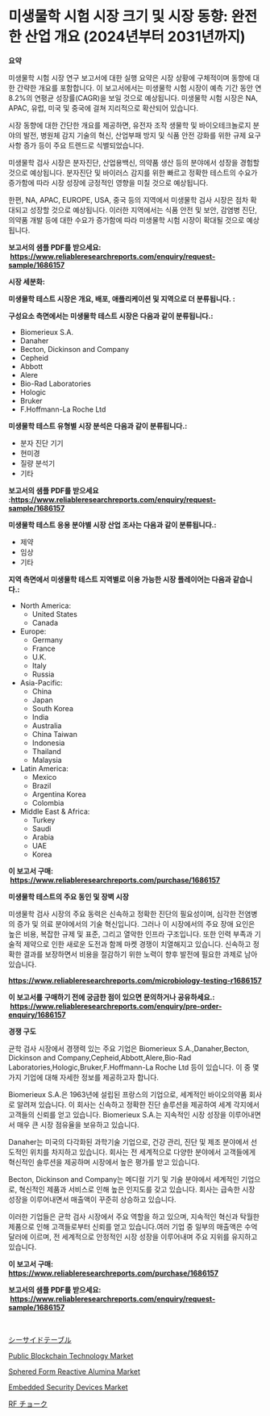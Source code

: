 <p><h1>미생물학 시험 시장 크기 및 시장 동향: 완전한 산업 개요 (2024년부터 2031년까지)</h1></p><p><strong>요약</strong></p>
<p><p>미생물학 시험 시장 연구 보고서에 대한 실행 요약은 시장 상황에 구체적이며 동향에 대한 간략한 개요를 포함합니다. 이 보고서에서는 미생물학 시험 시장이 예측 기간 동안 연 8.2%의 연평균 성장률(CAGR)을 보일 것으로 예상됩니다. 미생물학 시험 시장은 NA, APAC, 유럽, 미국 및 중국에 걸쳐 지리적으로 확산되어 있습니다.</p><p>시장 동향에 대한 간단한 개요를 제공하면, 유전자 조작 생물학 및 바이오테크놀로지 분야의 발전, 병원체 감지 기술의 혁신, 산업부패 방지 및 식품 안전 강화를 위한 규제 요구 사항 증가 등이 주요 트렌드로 식별되었습니다.</p><p>미생물학 검사 시장은 분자진단, 산업용백신, 의약품 생산 등의 분야에서 성장을 경험할 것으로 예상됩니다. 분자진단 및 바이러스 감지를 위한 빠르고 정확한 테스트의 수요가 증가함에 따라 시장 성장에 긍정적인 영향을 미칠 것으로 예상됩니다.</p><p>한편, NA, APAC, EUROPE, USA, 중국 등의 지역에서 미생물학 검사 시장은 점차 확대되고 성장할 것으로 예상됩니다. 이러한 지역에서는 식품 안전 및 보안, 감염병 진단, 의약품 개발 등에 대한 수요가 증가함에 따라 미생물학 시험 시장이 확대될 것으로 예상됩니다.</p></p>
<p><strong>보고서의 샘플 PDF를 받으세요: &nbsp;<a href="https://www.reliableresearchreports.com/enquiry/request-sample/1686157">https://www.reliableresearchreports.com/enquiry/request-sample/1686157</a></strong></p>
<p><strong>시장 세분화:</strong></p>
<p><strong> 미생물학 테스트 시장은 개요, 배포, 애플리케이션 및 지역으로 더 분류됩니다. :</strong></p>
<p><strong>구성요소 측면에서는 미생물학 테스트 시장은 다음과 같이 분류됩니다.:</strong></p>
<p><ul><li>Biomerieux S.A.</li><li>Danaher</li><li>Becton, Dickinson and Company</li><li>Cepheid</li><li>Abbott</li><li>Alere</li><li>Bio-Rad Laboratories</li><li>Hologic</li><li>Bruker</li><li>F.Hoffmann-La Roche Ltd</li></ul></p>
<p><strong> 미생물학 테스트 유형별 시장 분석은 다음과 같이 분류됩니다.:</strong></p>
<p><ul><li>분자 진단 기기</li><li>현미경</li><li>질량 분석기</li><li>기타</li></ul></p>
<p><strong>보고서의 샘플 PDF를 받으세요 :<a href="https://www.reliableresearchreports.com/enquiry/request-sample/1686157">https://www.reliableresearchreports.com/enquiry/request-sample/1686157</a></strong></p>
<p><strong> 미생물학 테스트 응용 분야별 시장 산업 조사는 다음과 같이 분류됩니다.:</strong></p>
<p><ul><li>제약</li><li>임상</li><li>기타</li></ul></p>
<p><strong>지역 측면에서 미생물학 테스트 지역별로 이용 가능한 시장 플레이어는 다음과 같습니다.:</strong></p>
<p><ul>
    <li>
        North America:
        <ul>
            <li>United States</li>
            <li>Canada</li>
        </ul>
    </li>
    <li>
        Europe:
        <ul>
            <li>Germany</li>
            <li>France</li>
            <li>U.K.</li>
            <li>Italy</li>
            <li>Russia</li>
        </ul>
    </li>
    <li>
        Asia-Pacific:
        <ul>
            <li>China</li>
            <li>Japan</li>
            <li>South Korea</li>
            <li>India</li>
            <li>Australia</li>
            <li>China Taiwan</li>
            <li>Indonesia</li>
            <li>Thailand</li>
            <li>Malaysia</li>
        </ul>
    </li>
    <li>
        Latin America:
        <ul>
            <li>Mexico</li>
            <li>Brazil</li>
            <li>Argentina Korea</li>
            <li>Colombia</li>
        </ul>
    </li>
    <li>
        Middle East & Africa:
        <ul>
            <li>Turkey</li>
            <li>Saudi</li>
            <li>Arabia</li>
            <li>UAE</li>
            <li>Korea</li>
        </ul>
    </li>
    </ul></p>
<p><strong>이 보고서 구매: &nbsp;<a href="https://www.reliableresearchreports.com/purchase/1686157">https://www.reliableresearchreports.com/purchase/1686157</a></strong></p>
<p><strong>미생물학 테스트의 주요 동인 및 장벽 시장</strong></p>
<p><p>미생물학 검사 시장의 주요 동력은 신속하고 정확한 진단의 필요성이며, 심각한 전염병의 증가 및 의료 분야에서의 기술 혁신입니다. 그러나 이 시장에서의 주요 장애 요인은 높은 비용, 복잡한 규제 및 표준, 그리고 열악한 인프라 구조입니다. 또한 인력 부족과 기술적 제약으로 인한 새로운 도전과 함께 마켓 경쟁이 치열해지고 있습니다. 신속하고 정확한 결과를 보장하면서 비용을 절감하기 위한 노력이 향후 발전에 필요한 과제로 남아 있습니다.</p></p>
<p><strong><a href="https://www.reliableresearchreports.com/microbiology-testing-r1686157">https://www.reliableresearchreports.com/microbiology-testing-r1686157</a></strong></p>
<p><strong>이 보고서를 구매하기 전에 궁금한 점이 있으면 문의하거나 공유하세요.: &nbsp;<a href="https://www.reliableresearchreports.com/enquiry/pre-order-enquiry/1686157">https://www.reliableresearchreports.com/enquiry/pre-order-enquiry/1686157</a></strong></p>
<p><strong>경쟁 구도</strong></p>
<p><p>균학 검사 시장에서 경쟁력 있는 주요 기업은 Biomerieux S.A.,Danaher,Becton, Dickinson and Company,Cepheid,Abbott,Alere,Bio-Rad Laboratories,Hologic,Bruker,F.Hoffmann-La Roche Ltd 등이 있습니다. 이 중 몇 가지 기업에 대해 자세한 정보를 제공하고자 합니다.</p><p>Biomerieux S.A.은 1963년에 설립된 프랑스의 기업으로, 세계적인 바이오의약품 회사로 알려져 있습니다. 이 회사는 신속하고 정확한 진단 솔루션을 제공하여 세계 각지에서 고객들의 신뢰를 얻고 있습니다. Biomerieux S.A.는 지속적인 시장 성장을 이루어내면서 매우 큰 시장 점유율을 보유하고 있습니다.</p><p>Danaher는 미국의 다각화된 과학기술 기업으로, 건강 관리, 진단 및 제조 분야에서 선도적인 위치를 차지하고 있습니다. 회사는 전 세계적으로 다양한 분야에서 고객들에게 혁신적인 솔루션을 제공하며 시장에서 높은 평가를 받고 있습니다.</p><p>Becton, Dickinson and Company는 메디컬 기기 및 기술 분야에서 세계적인 기업으로, 혁신적인 제품과 서비스로 인해 높은 인지도를 갖고 있습니다. 회사는 급속한 시장 성장을 이루어내면서 매출액이 꾸준히 상승하고 있습니다.</p><p>이러한 기업들은 균학 검사 시장에서 주요 역할을 하고 있으며, 지속적인 혁신과 탁월한 제품으로 인해 고객들로부터 신뢰를 얻고 있습니다.여러 기업 중 일부의 매출액은 수억 달러에 이르며, 전 세계적으로 안정적인 시장 성장을 이루어내며 주요 지위를 유지하고 있습니다.</p></p>
<p><strong>이 보고서 구매: &nbsp; <a href="https://www.reliableresearchreports.com/purchase/1686157">https://www.reliableresearchreports.com/purchase/1686157</a></strong></p>
<p><strong>보고서의 샘플 PDF를 받으세요: &nbsp;<a href="https://www.reliableresearchreports.com/enquiry/request-sample/1686157">https://www.reliableresearchreports.com/enquiry/request-sample/1686157</a></strong><strong></strong></p>
<p>&nbsp;</p>
<p><p><a href="https://medium.com/@jodyomenick9056/%E6%B5%B7%E8%BE%BA%E3%81%AE%E3%83%86%E3%83%BC%E3%83%96%E3%83%AB%E5%B8%82%E5%A0%B4%E3%81%AE%E3%82%B5%E3%82%A4%E3%82%BA%E3%81%AF-%E4%B8%96%E7%95%8C%E7%94%A3%E6%A5%AD%E3%81%AB%E3%81%8A%E3%81%91%E3%82%8B%E6%9C%80%E9%81%A9%E3%81%AA%E3%83%9E%E3%83%BC%E3%82%B1%E3%83%86%E3%82%A3%E3%83%B3%E3%82%B0%E3%83%81%E3%83%A3%E3%83%8D%E3%83%AB%E3%82%92%E7%A4%BA%E3%81%97%E3%81%A6%E3%81%84%E3%81%BE%E3%81%99-124c1917f195">シーサイドテーブル</a></p><p><a href="https://github.com/lataunyatinikmelvin59ilbd0dv/Market-Research-Report-List-2/blob/main/public-blockchain-technology-market.md">Public Blockchain Technology Market</a></p><p><a href="https://www.linkedin.com/pulse/sphered-form-reactive-alumina-market-size-share-global-analysis-n9z9e?trackingId=3e%2BGg2DmrfNspeYwlZ1x%2Fw%3D%3D">Sphered Form Reactive Alumina Market</a></p><p><a href="https://www.linkedin.com/pulse/embedded-security-devices-market-analysis-examines-its-yni8e?trackingId=gi8ktfhDfJOKoEQyu7GuPQ%3D%3D">Embedded Security Devices Market</a></p><p><a href="https://medium.com/@charityrice70/rf%E3%83%81%E3%83%A7%E3%83%BC%E3%82%AF%E5%B8%82%E5%A0%B4%E3%81%AE%E3%82%B7%E3%82%A7%E3%82%A2%E9%80%B2%E5%8C%96%E3%81%A8%E5%B8%82%E5%A0%B4%E6%88%90%E9%95%B7%E3%83%88%E3%83%AC%E3%83%B3%E3%83%892024%E5%B9%B4-2031%E5%B9%B4-f55527a5c170">RF チョーク</a></p></p>